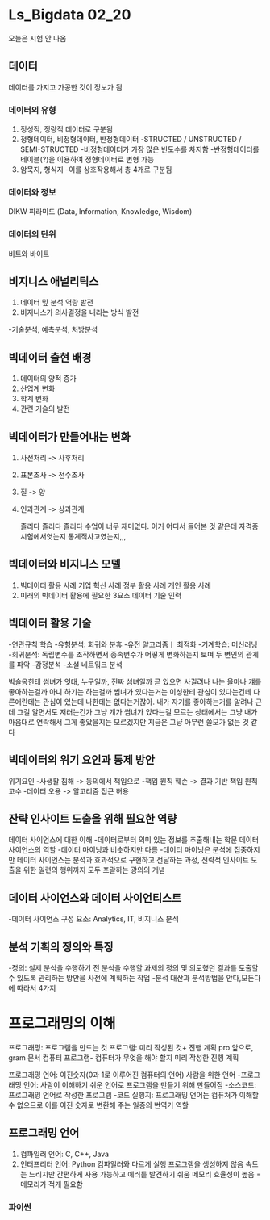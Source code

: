 # Ls_Bigdata 02_20
오늘은 시험 안 나옴
## 데이터
데이터를 가지고 가공한 것이 정보가 됨

### 데이터의 유형
1. 정성적, 정량적 데이터로 구분됨
2. 정형데이터, 비정형데이터, 반정형데이터
-STRUCTED / UNSTRUCTED / SEMI-STRUCTED
-비정형데이터가 가장 많은 빈도수를 차지함
-반정형데이터를 테이블(?)을 이용하여 정형데이터로 변형 가능
3. 암묵지, 형식지
-이를 상호작용해서 총 4개로 구분됨

### 데이터와 정보
DIKW 피라미드 (Data, Information, Knowledge, Wisdom)

### 데이터의 단위
비트와 바이트

## 비지니스 애널리틱스 
1. 데이터 밒 분석 역량 발전
2. 비지니스가 의사결정을 내리는 방식 발전

-기술분석, 예측분석, 처방분석

## 빅데이터 출현 배경
1. 데이터의 양적 증가
2. 산업계 변화
3. 학계 변화
4. 관련 기술의 발전

## 빅데이터가 만들어내는 변화
1. 사전처리 -> 사후처리
2. 표본조사 -> 전수조사
3. 질 -> 양
4. 인과관계 -> 상과관계

   졸리다 졸리다 졸리다 수업이 너무 재미없다. 이거 어디서 들어본 것 같은데 자격증 시험에서엿는지 통계적사고였는지,,,

## 빅데이터와 비지니스 모델
1. 빅데이터 활용 사례
   기업 혁신 사례
   정부 활용 사례
   개인 활용 사례
2. 미래의 빅데이터 활용에 필요한 3요소
   데이터 
   기술 
   인력
   
## 빅데이터 활용 기술
-연관규칙 학습
-유형분석: 회귀와 분휴
-유전 알고리즘ㅣ 최적화
-기계학습: 머신러닝
-회귀분석: 독립변수를 조작하면서 종속변수가 어떻게 변화하는지 보며 두 변인의 관계를 파악
-감정분석
-소셜 네트워크 분석

빅슬옹한테 썸녀가 잇대, 누구일까, 진짜 섬녀일까 곧 있으면 사귈려나 나는 올마나 걔를 좋아하는걸까 아니 하기는 하는걸까
썸녀가 있다는거는 이성한테 관심이 있다는건데 다른애란테는 관심이 있는데 나한테는 없다는거잖아.
내가 자기를 좋아하는거를 알려나 근데 그걸 알면서도 저러는건가
그냥 걔가 썸녀가 있다는걸 모르는 상태에서는 그냥 내가 마음대로 연락해서 그게 좋았을지는 모르겠지만 지금은 그냥 아무런 쓸모가 없는 것 같다

## 빅데이터의 위기 요인과 통제 방안
위기요인
-사생활 침해 -> 동의에서 책임으로
-책임 원칙 훼손 -> 결과 기반 책임 원칙 고수
-데이터 오용 -> 알고리즘 접근 허용

## 잔략 인사이트 도출을 위해 필요한 역량
데이터 사이언스에 대한 이해
-데이터로부터 의미 있는 정보를 추출해내는 학문
데이터 사이언스의 역할
-데이터 마이닝과 비슷하지만 다름
-데이터 마이닝은 분석에 집중하지만 데이터 사이언스는 분석과 효과적으로 구현하고 전달하는 과정, 전략적 인사이트 도출을 위한 일련의 행위까지 모두 포괄하는 광의의 개념

## 데이터 사이언스와 데이터 사이언티스트
-데이터 사이언스 구성 요소: Analytics, IT, 비지니스 분석

## 분석 기획의 정의와 특징
-정의: 실제 분석을 수행하기 전 분석을 수행할 과제의 정의 및 의도했던 결과를 도출할 수 있도록 관리하는 방안을 사전에 계획하는 작업
-분석 대산과 분석방법을 안다,모든다에 따라서 4가지

# 프로그래밍의 이해
프로그래밍: 프로그램을 만드는 것
프로그램: 미리 작성된 것+ 진행 계획
pro 앞으로, gram 문서
컴퓨터 프로그램- 컴퓨터가 무엇을 해야 할지 미리 작성한 진행 계획

프로그래밍 언어: 이진숫자(0과 1로 이루어진 컴퓨터의 언어)
사람을 위한 언어
-프로그래밍 언어: 사람이 이해하기 쉬운 언어로 프로그램을 만들기 위해 만들어짐
-소스코드: 프로그래밍 언어로 작성한 프로그램
-코드 실행지: 프로그래밍 언어는 컴퓨처가 이해할 수 없으므로 이를 이진 숫자로 변환해 주는 일종의 번역기 역할

## 프로그래밍 언어
1. 컴파일러 언어: C, C++, Java
2. 인터프리터 언어: Python
   컴파일러와 다르게 실행 프로그램을 생성하지 않음
   속도는 느리지만 간편하게 사용 가능하고 에러를 발견하기 쉬움
   메모리 효율성이 높음 = 메모리가 적게 필요함

### 파이썬










